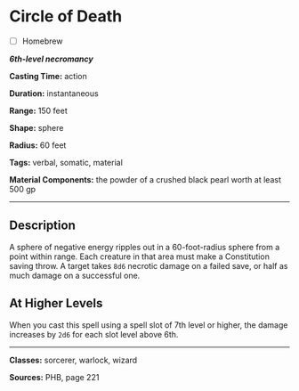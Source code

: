 # Circle of Death

- [ ] Homebrew

***6th-level necromancy***

**Casting Time:** action

**Duration:** instantaneous

**Range:** 150 feet

**Shape:** sphere

**Radius:** 60 feet

**Tags:** verbal, somatic, material

**Material Components:** the powder of a crushed black pearl worth at least 500 gp

---

## Description
A sphere of negative energy ripples out in a 60-foot-radius sphere from a point within range.
Each creature in that area must make a Constitution saving throw.
A target takes `8d6` necrotic damage on a failed save, or half as much damage on a successful one.

## At Higher Levels
When you cast this spell using a spell slot of 7th level or higher, the damage increases by `2d6` for each slot level above 6th.

---

**Classes:** sorcerer, warlock, wizard

**Sources:** PHB, page 221
